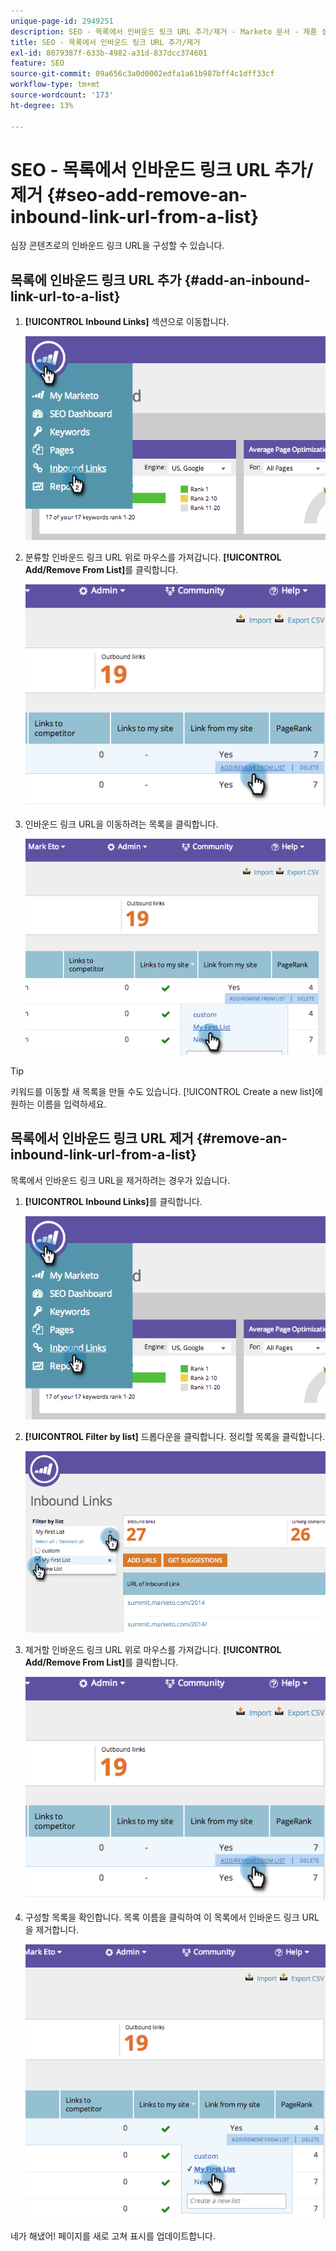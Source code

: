 ```yaml
---
unique-page-id: 2949251
description: SEO - 목록에서 인바운드 링크 URL 추가/제거 - Marketo 문서 - 제품 설명서
title: SEO - 목록에서 인바운드 링크 URL 추가/제거
exl-id: 8079387f-633b-4982-a31d-837dcc374601
feature: SEO
source-git-commit: 09a656c3a0d0002edfa1a61b987bff4c1dff33cf
workflow-type: tm+mt
source-wordcount: '173'
ht-degree: 13%

---
```


# SEO - 목록에서 인바운드 링크 URL 추가/제거 {#seo-add-remove-an-inbound-link-url-from-a-list}

심장 콘텐츠로의 인바운드 링크 URL을 구성할 수 있습니다.

## 목록에 인바운드 링크 URL 추가 {#add-an-inbound-link-url-to-a-list}

1. **[!UICONTROL Inbound Links]** 섹션으로 이동합니다.

   ![](assets/image2014-11-20-18-3a27-3a27.png)

1. 분류할 인바운드 링크 URL 위로 마우스를 가져갑니다. **[!UICONTROL Add/Remove From List]**&#x200B;를 클릭합니다.

   ![](assets/image2014-11-20-18-3a27-3a40.png)

1. 인바운드 링크 URL을 이동하려는 목록을 클릭합니다.

   ![](assets/image2014-11-20-18-3a28-3a18.png)

>[!TIP]
>
>키워드를 이동할 새 목록을 만들 수도 있습니다. [!UICONTROL Create a new list]에 원하는 이름을 입력하세요.

## 목록에서 인바운드 링크 URL 제거 {#remove-an-inbound-link-url-from-a-list}

목록에서 인바운드 링크 URL을 제거하려는 경우가 있습니다.

1. **[!UICONTROL Inbound Links]**&#x200B;를 클릭합니다.

   ![](assets/image2014-11-20-18-3a28-3a41.png)

1. **[!UICONTROL Filter by list]** 드롭다운을 클릭합니다. 정리할 목록을 클릭합니다.

   ![](assets/image2014-11-20-18-3a28-3a57.png)

1. 제거할 인바운드 링크 URL 위로 마우스를 가져갑니다. **[!UICONTROL Add/Remove From List]**&#x200B;를 클릭합니다.

   ![](assets/image2014-11-20-18-3a29-3a56.png)

1. 구성할 목록을 확인합니다. 목록 이름을 클릭하여 이 목록에서 인바운드 링크 URL을 제거합니다.

   ![](assets/image2014-11-20-18-3a30-3a10.png)

네가 해냈어! 페이지를 새로 고쳐 표시를 업데이트합니다.

